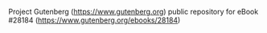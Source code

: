 Project Gutenberg (https://www.gutenberg.org) public repository for eBook #28184 (https://www.gutenberg.org/ebooks/28184)
